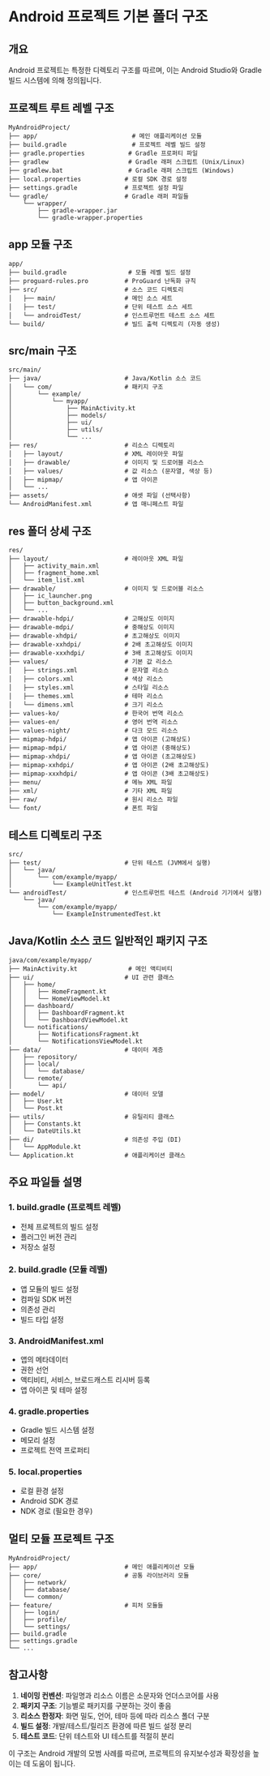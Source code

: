 # Android 프로젝트 기본 폴더 구조

## 개요
Android 프로젝트는 특정한 디렉토리 구조를 따르며, 이는 Android Studio와 Gradle 빌드 시스템에 의해 정의됩니다.

## 프로젝트 루트 레벨 구조

```
MyAndroidProject/
├── app/                          # 메인 애플리케이션 모듈
├── build.gradle                  # 프로젝트 레벨 빌드 설정
├── gradle.properties            # Gradle 프로퍼티 파일
├── gradlew                      # Gradle 래퍼 스크립트 (Unix/Linux)
├── gradlew.bat                  # Gradle 래퍼 스크립트 (Windows)
├── local.properties            # 로컬 SDK 경로 설정
├── settings.gradle             # 프로젝트 설정 파일
└── gradle/                     # Gradle 래퍼 파일들
    └── wrapper/
        ├── gradle-wrapper.jar
        └── gradle-wrapper.properties
```

## app 모듈 구조

```
app/
├── build.gradle                 # 모듈 레벨 빌드 설정
├── proguard-rules.pro          # ProGuard 난독화 규칙
├── src/                        # 소스 코드 디렉토리
│   ├── main/                   # 메인 소스 세트
│   ├── test/                   # 단위 테스트 소스 세트
│   └── androidTest/            # 인스트루먼트 테스트 소스 세트
└── build/                      # 빌드 출력 디렉토리 (자동 생성)
```

## src/main 구조

```
src/main/
├── java/                       # Java/Kotlin 소스 코드
│   └── com/                    # 패키지 구조
│       └── example/
│           └── myapp/
│               ├── MainActivity.kt
│               ├── models/
│               ├── ui/
│               ├── utils/
│               └── ...
├── res/                        # 리소스 디렉토리
│   ├── layout/                 # XML 레이아웃 파일
│   ├── drawable/               # 이미지 및 드로어블 리소스
│   ├── values/                 # 값 리소스 (문자열, 색상 등)
│   ├── mipmap/                 # 앱 아이콘
│   └── ...
├── assets/                     # 애셋 파일 (선택사항)
└── AndroidManifest.xml         # 앱 매니페스트 파일
```

## res 폴더 상세 구조

```
res/
├── layout/                     # 레이아웃 XML 파일
│   ├── activity_main.xml
│   ├── fragment_home.xml
│   └── item_list.xml
├── drawable/                   # 이미지 및 드로어블 리소스
│   ├── ic_launcher.png
│   ├── button_background.xml
│   └── ...
├── drawable-hdpi/              # 고해상도 이미지
├── drawable-mdpi/              # 중해상도 이미지
├── drawable-xhdpi/             # 초고해상도 이미지
├── drawable-xxhdpi/            # 2배 초고해상도 이미지
├── drawable-xxxhdpi/           # 3배 초고해상도 이미지
├── values/                     # 기본 값 리소스
│   ├── strings.xml             # 문자열 리소스
│   ├── colors.xml              # 색상 리소스
│   ├── styles.xml              # 스타일 리소스
│   ├── themes.xml              # 테마 리소스
│   └── dimens.xml              # 크기 리소스
├── values-ko/                  # 한국어 번역 리소스
├── values-en/                  # 영어 번역 리소스
├── values-night/               # 다크 모드 리소스
├── mipmap-hdpi/                # 앱 아이콘 (고해상도)
├── mipmap-mdpi/                # 앱 아이콘 (중해상도)
├── mipmap-xhdpi/               # 앱 아이콘 (초고해상도)
├── mipmap-xxhdpi/              # 앱 아이콘 (2배 초고해상도)
├── mipmap-xxxhdpi/             # 앱 아이콘 (3배 초고해상도)
├── menu/                       # 메뉴 XML 파일
├── xml/                        # 기타 XML 파일
├── raw/                        # 원시 리소스 파일
└── font/                       # 폰트 파일
```

## 테스트 디렉토리 구조

```
src/
├── test/                       # 단위 테스트 (JVM에서 실행)
│   └── java/
│       └── com/example/myapp/
│           └── ExampleUnitTest.kt
└── androidTest/                # 인스트루먼트 테스트 (Android 기기에서 실행)
    └── java/
        └── com/example/myapp/
            └── ExampleInstrumentedTest.kt
```

## Java/Kotlin 소스 코드 일반적인 패키지 구조

```
java/com/example/myapp/
├── MainActivity.kt              # 메인 액티비티
├── ui/                         # UI 관련 클래스
│   ├── home/
│   │   ├── HomeFragment.kt
│   │   └── HomeViewModel.kt
│   ├── dashboard/
│   │   ├── DashboardFragment.kt
│   │   └── DashboardViewModel.kt
│   └── notifications/
│       ├── NotificationsFragment.kt
│       └── NotificationsViewModel.kt
├── data/                       # 데이터 계층
│   ├── repository/
│   ├── local/
│   │   └── database/
│   └── remote/
│       └── api/
├── model/                      # 데이터 모델
│   ├── User.kt
│   └── Post.kt
├── utils/                      # 유틸리티 클래스
│   ├── Constants.kt
│   └── DateUtils.kt
├── di/                         # 의존성 주입 (DI)
│   └── AppModule.kt
└── Application.kt              # 애플리케이션 클래스
```

## 주요 파일들 설명

### 1. build.gradle (프로젝트 레벨)
- 전체 프로젝트의 빌드 설정
- 플러그인 버전 관리
- 저장소 설정

### 2. build.gradle (모듈 레벨)
- 앱 모듈의 빌드 설정
- 컴파일 SDK 버전
- 의존성 관리
- 빌드 타입 설정

### 3. AndroidManifest.xml
- 앱의 메타데이터
- 권한 선언
- 액티비티, 서비스, 브로드캐스트 리시버 등록
- 앱 아이콘 및 테마 설정

### 4. gradle.properties
- Gradle 빌드 시스템 설정
- 메모리 설정
- 프로젝트 전역 프로퍼티

### 5. local.properties
- 로컬 환경 설정
- Android SDK 경로
- NDK 경로 (필요한 경우)

## 멀티 모듈 프로젝트 구조

```
MyAndroidProject/
├── app/                        # 메인 애플리케이션 모듈
├── core/                       # 공통 라이브러리 모듈
│   ├── network/
│   ├── database/
│   └── common/
├── feature/                    # 피처 모듈들
│   ├── login/
│   ├── profile/
│   └── settings/
├── build.gradle
├── settings.gradle
└── ...
```

## 참고사항

1. **네이밍 컨벤션**: 파일명과 리소스 이름은 소문자와 언더스코어를 사용
2. **패키지 구조**: 기능별로 패키지를 구분하는 것이 좋음
3. **리소스 한정자**: 화면 밀도, 언어, 테마 등에 따라 리소스 폴더 구분
4. **빌드 설정**: 개발/테스트/릴리즈 환경에 따른 빌드 설정 분리
5. **테스트 코드**: 단위 테스트와 UI 테스트를 적절히 분리

이 구조는 Android 개발의 모범 사례를 따르며, 프로젝트의 유지보수성과 확장성을 높이는 데 도움이 됩니다.